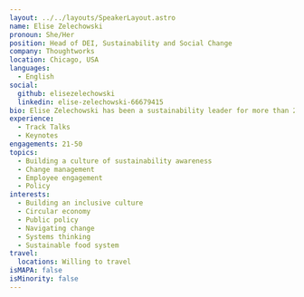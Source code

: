 ```yaml
---
layout: ../../layouts/SpeakerLayout.astro
name: Elise Zelechowski
pronoun: She/Her
position: Head of DEI, Sustainability and Social Change
company: Thoughtworks
location: Chicago, USA
languages:
  - English
social:
  github: elisezelechowski
  linkedin: elise-zelechowski-66679415
bio: Elise Zelechowski has been a sustainability leader for more than 2 decades, driving climate policy, strategy and engagement in the public, private and non-profit sectors. In her current role at Thoughtworks, she’s working to embed sustainability into the culture and operations of the business, enabling technologists to create more carbon aware software and creating policies, programs and practices that drive towards Thoughtworks’ Science Based Targets. 
experience:
  - Track Talks
  - Keynotes
engagements: 21-50
topics:
  - Building a culture of sustainability awareness
  - Change management
  - Employee engagement
  - Policy
interests:
  - Building an inclusive culture
  - Circular economy
  - Public policy
  - Navigating change
  - Systems thinking
  - Sustainable food system
travel:
  locations: Willing to travel 
isMAPA: false
isMinority: false
---
```

